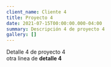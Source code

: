 ```yaml
---
client_name: Cliente 4
title: Proyecto 4
date: 2021-07-15T00:00:00.000-04:00
summary: Descripción 4 de proyecto 4
gallery: []
---
```

Detalle 4 de proyecto 4\
otra linea de **detalle 4**
